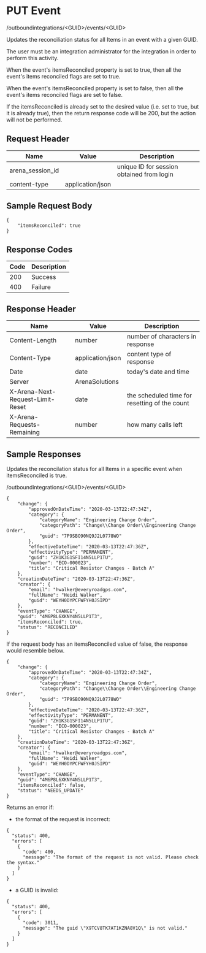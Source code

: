 # PUT Event
/outboundintegrations/&lt;GUID&gt;/events/&lt;GUID&gt;

Updates the reconciliation status for all Items in an event with a given GUID.

The user must be an integration administrator for the integration in order to perform this activity.

When the event's itemsReconciled property is set to true, then all the event's items reconciled flags are set to true.

When the event's itemsReconciled property is set to false, then all the event's items reconciled flags are set to false.

If the itemsReconciled  is already set to the desired value \(i.e. set to true, but it is already true\), then the return response code will be 200, but the action will not be performed.

## Request Header

| Name  | Value  | Description  |
|  --- |  --- |  --- | 
| arena_session_id  |   | unique ID for session obtained from login  |
| content-type  | application/json  |   |

## Sample Request Body
```
{
    "itemsReconciled": true
}
```
## Response Codes

| Code  | Description  |
|  --- |  --- | 
| 200  | Success  |
| 400  | Failure  |

## Response Header

| Name  | Value  | Description  |
|  --- |  --- |  --- | 
| Content-Length  | number  | number of characters in response  |
| Content-Type  | application/json  | content type of response  |
| Date  | date  | today's date and time  |
| Server  | ArenaSolutions  |   |
| X-Arena-Next-Request-Limit-Reset   | date  | the scheduled time for resetting of the count  |
| X-Arena-Requests-Remaining   | number  | how many calls left  |

## Sample Responses
Updates the reconcilation status for all Items in a specific event when itemsReconciled is true.

/outboundintegrations/&lt;GUID&gt;/events/&lt;GUID&gt;

```
{
    "change": {
        "approvedOnDateTime": "2020-03-13T22:47:34Z",
        "category": {
            "categoryName": "Engineering Change Order",
            "categoryPath": "Change\\Change Order\\Engineering Change Order",
            "guid": "7P9SBO90NQ9J2L0778WO"
        },
        "effectiveDateTime": "2020-03-13T22:47:36Z",
        "effectivityType": "PERMANENT",
        "guid": "ZH1K3G1SFI14N5LLP1TU",
        "number": "ECO-000023",
        "title": "Critical Resistor Changes - Batch A"
    },
    "creationDateTime": "2020-03-13T22:47:36Z",
    "creator": {
        "email": "hwalker@everyroadgps.com",
        "fullName": "Heidi Walker",
        "guid": "WEYH0DYPCFWFYH0JSIPD"
    },
    "eventType": "CHANGE",
    "guid": "4M6P8L6XKNY4N5LLP1T3",
    "itemsReconciled": true,
    "status": "RECONCILED"
}
```
If the request body has an itemsReconciled value of false, the response would resemble below.

```
{
    "change": {
        "approvedOnDateTime": "2020-03-13T22:47:34Z",
        "category": {
            "categoryName": "Engineering Change Order",
            "categoryPath": "Change\\Change Order\\Engineering Change Order",
            "guid": "7P9SBO90NQ9J2L0778WO"
        },
        "effectiveDateTime": "2020-03-13T22:47:36Z",
        "effectivityType": "PERMANENT",
        "guid": "ZH1K3G1SFI14N5LLP1TU",
        "number": "ECO-000023",
        "title": "Critical Resistor Changes - Batch A"
    },
    "creationDateTime": "2020-03-13T22:47:36Z",
    "creator": {
        "email": "hwalker@everyroadgps.com",
        "fullName": "Heidi Walker",
        "guid": "WEYH0DYPCFWFYH0JSIPD"
    },
    "eventType": "CHANGE",
    "guid": "4M6P8L6XKNY4N5LLP1T3",
    "itemsReconciled": false,
    "status": "NEEDS_UPDATE"
}
```
Returns an error if:

* the format of the request is incorrect:

```
{
  "status": 400,
  "errors": [
    {
      "code": 400,
      "message": "The format of the request is not valid. Please check the syntax."
    }
  ]
}
```
* a GUID is invalid:

```
{
  "status": 400,
  "errors": [
    {
      "code": 3011,
      "message": "The guid \"X9TCV8TK7AT1KZNA8V1Q\" is not valid."
    }
  ]
}
```

